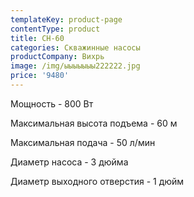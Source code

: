 ```yaml
---
templateKey: product-page
contentType: product
title: СН-60
categories: Скважинные насосы
productCompany: Вихрь
image: /img/ыыыыыыы222222.jpg
price: '9480'
---
```

Мощность - 800 Вт

Максимальная высота подъема - 60 м

Максимальная подача - 50 л/мин

Диаметр насоса - 3 дюйма

Диаметр выходного отверстия - 1 дюйм

